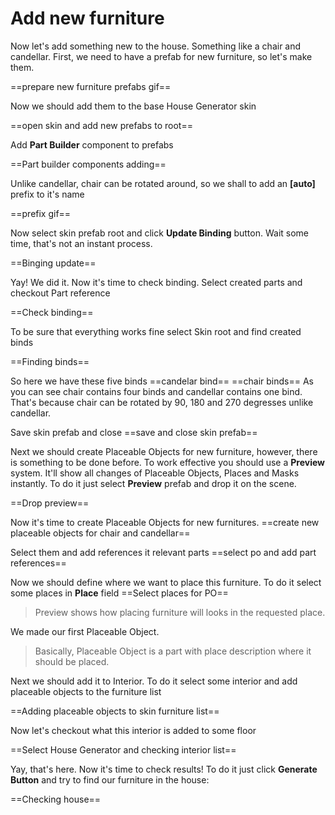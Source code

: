 # Add new furniture
Now let's add something new to the house.
Something like a chair and candellar.
First, we need to have a prefab for new furniture, so let's make them.

==prepare new furniture prefabs gif==

Now we should add them to the base House Generator skin

==open skin and add new prefabs to root==

Add **Part Builder** component to prefabs

==Part builder components adding==

Unlike candellar, chair can be rotated around, so we shall to add an **[auto]** prefix to it's name

==prefix gif==

Now select skin prefab root and click **Update Binding** button.
Wait some time, that's not an instant process.

==Binging update==

Yay! We did it. Now it's time to check binding. Select created parts and checkout Part reference

==Check binding==

To be sure that everything works fine select Skin root and find created binds

==Finding binds==

So here we have these five binds
==candelar bind==
==chair binds==
As you can see chair contains four binds and candellar contains one bind.
That's because chair can be rotated by 90, 180 and 270 degresses unlike candellar.

Save skin prefab and close
==save and close skin prefab== 

Next we should create Placeable Objects for new furniture, however, there is something to be done before. 
To work effective you should use a **Preview** system.
It'll show all changes of Placeable Objects, Places and Masks instantly.
To do it just select **Preview** prefab and drop it on the scene.

==Drop preview==

Now it's time to create Placeable Objects for new furnitures.
==create new placeable objects for chair and candellar==

Select them and add references it relevant parts
==select po and add part references==

Now we should define where we want to place this furniture. 
To do it select some places in **Place** field
==Select places for PO==

> Preview shows how placing furniture will looks in the requested place.

We made our first Placeable Object. 
> Basically, Placeable Object is a part with place description where it should be placed.

Next we should add it to Interior.
To do it select some interior and add placeable objects to the furniture list

==Adding placeable objects to skin furniture list==

Now let's checkout what this interior is added to some floor

==Select House Generator and checking interior list==

Yay, that's here.
Now it's time to check results!
To do it just click **Generate Button** and try to find our furniture in the house:

==Checking house==


